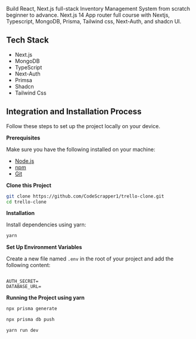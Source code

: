 

Build React, Next.js full-stack Inventory Management System from scratch beginner to advance. Next.js 14 App router full course with Nextjs, Typescript, MongoDB, Prisma, Tailwind css, Next-Auth, and shadcn UI.

## <a name="tech-stack">Tech Stack</a>

- Next.js
- MongoDB
- TypeScript
- Next-Auth
- Primsa
- Shadcn
- Tailwind Css

## <a name="quick-start">Integration and Installation Process</a>

Follow these steps to set up the project locally on your device.

**Prerequisites**

Make sure you have the following installed on your machine:

- [Node.js](https://nodejs.org/en)
- [npm](https://www.npmjs.com/)
- [Git](https://git-scm.com/)

**Clone this Project**

```bash
git clone https://github.com/CodeScrapper1/trello-clone.git
cd trello-clone
```

**Installation**

Install dependencies using yarn:

```bash
yarn
```

**Set Up Environment Variables**

Create a new file named `.env` in the root of your project and add the following content:

```env

AUTH_SECRET=
DATABASE_URL=
```

**Running the Project using yarn**

```bash
npx prisma generate

npx prisma db push

yarn run dev
```
